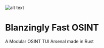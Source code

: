  ![alt text](https://cdn.statically.io/gh/Sudo-Ivan/MyWebsite-Assets/main/images/logo/titanosint.png)

# Blanzingly Fast OSINT
A Modular OSINT TUI Arsenal made in Rust

